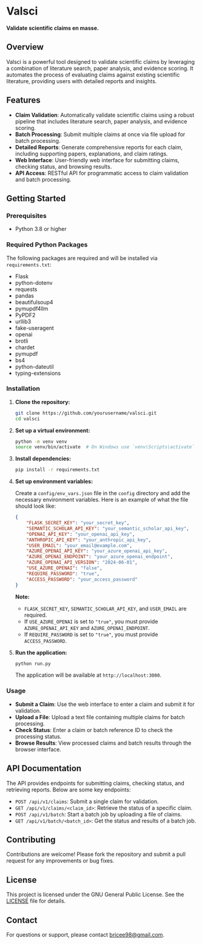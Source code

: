 # Valsci

**Validate scientific claims en masse.**

## Overview

Valsci is a powerful tool designed to validate scientific claims by leveraging a combination of literature search, paper analysis, and evidence scoring. It automates the process of evaluating claims against existing scientific literature, providing users with detailed reports and insights.

## Features

- **Claim Validation**: Automatically validate scientific claims using a robust pipeline that includes literature search, paper analysis, and evidence scoring.
- **Batch Processing**: Submit multiple claims at once via file upload for batch processing.
- **Detailed Reports**: Generate comprehensive reports for each claim, including supporting papers, explanations, and claim ratings.
- **Web Interface**: User-friendly web interface for submitting claims, checking status, and browsing results.
- **API Access**: RESTful API for programmatic access to claim validation and batch processing.

## Getting Started

### Prerequisites

- Python 3.8 or higher

### Required Python Packages

The following packages are required and will be installed via `requirements.txt`:

- Flask
- python-dotenv
- requests
- pandas
- beautifulsoup4
- pymupdf4llm
- PyPDF2
- urllib3
- fake-useragent
- openai
- brotli
- chardet
- pymupdf
- bs4
- python-dateutil
- typing-extensions

### Installation

1. **Clone the repository:**
   ```bash
   git clone https://github.com/yourusername/valsci.git
   cd valsci
   ```

2. **Set up a virtual environment:**
   ```bash
   python -m venv venv
   source venv/bin/activate  # On Windows use `venv\Scripts\activate`
   ```

3. **Install dependencies:**
   ```bash
   pip install -r requirements.txt
   ```

4. **Set up environment variables:**

   Create a `config/env_vars.json` file in the `config` directory and add the necessary environment variables. Here is an example of what the file should look like:

   ```json
   {
       "FLASK_SECRET_KEY": "your_secret_key",
       "SEMANTIC_SCHOLAR_API_KEY": "your_semantic_scholar_api_key",
       "OPENAI_API_KEY": "your_openai_api_key",
       "ANTHROPIC_API_KEY": "your_anthropic_api_key",
       "USER_EMAIL": "your_email@example.com",
       "AZURE_OPENAI_API_KEY": "your_azure_openai_api_key",
       "AZURE_OPENAI_ENDPOINT": "your_azure_openai_endpoint",
       "AZURE_OPENAI_API_VERSION": "2024-06-01",
       "USE_AZURE_OPENAI": "false",
       "REQUIRE_PASSWORD": "true",
       "ACCESS_PASSWORD": "your_access_password"
   }
   ```

   **Note:**
   - `FLASK_SECRET_KEY`, `SEMANTIC_SCHOLAR_API_KEY`, and `USER_EMAIL` are required.
   - If `USE_AZURE_OPENAI` is set to `"true"`, you must provide `AZURE_OPENAI_API_KEY` and `AZURE_OPENAI_ENDPOINT`.
   - If `REQUIRE_PASSWORD` is set to `"true"`, you must provide `ACCESS_PASSWORD`.

5. **Run the application:**
   ```bash
   python run.py
   ```

   The application will be available at `http://localhost:3000`.

### Usage

- **Submit a Claim**: Use the web interface to enter a claim and submit it for validation.
- **Upload a File**: Upload a text file containing multiple claims for batch processing.
- **Check Status**: Enter a claim or batch reference ID to check the processing status.
- **Browse Results**: View processed claims and batch results through the browser interface.

## API Documentation

The API provides endpoints for submitting claims, checking status, and retrieving reports. Below are some key endpoints:

- `POST /api/v1/claims`: Submit a single claim for validation.
- `GET /api/v1/claims/<claim_id>`: Retrieve the status of a specific claim.
- `POST /api/v1/batch`: Start a batch job by uploading a file of claims.
- `GET /api/v1/batch/<batch_id>`: Get the status and results of a batch job.

## Contributing

Contributions are welcome! Please fork the repository and submit a pull request for any improvements or bug fixes.

## License

This project is licensed under the GNU General Public License. See the [LICENSE](LICENSE) file for details.

## Contact

For questions or support, please contact [bricee98@gmail.com](mailto:bricee98@gmail.com).
